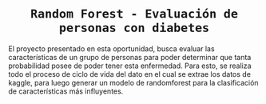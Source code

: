 # <h1 align=center>**`Random Forest - Evaluación de personas con diabetes`**</h1>
El proyecto presentado en esta oportunidad, busca evaluar las características de un grupo de personas para poder determinar que tanta probabilidad posee de poder tener esta enfermedad.
Para esto, se realiza todo el proceso de ciclo de vida del dato en el cual se extrae los datos de kaggle, para luego generar un modelo de randomforest para la clasificación de características más influyentes.
